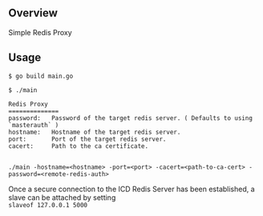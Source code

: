 ## Overview
Simple Redis Proxy


## Usage

```
$ go build main.go

$ ./main

Redis Proxy
==============
password:   Password of the target redis server. ( Defaults to using `masterauth` )
hostname:   Hostname of the target redis server.
port:       Port of the target redis server.
cacert:     Path to the ca certificate.


./main -hostname=<hostname> -port=<port> -cacert=<path-to-ca-cert> -password=<remote-redis-auth>

```

Once a secure connection to the ICD Redis Server has been established, a slave can be attached by setting  
`slaveof 127.0.0.1 5000`
